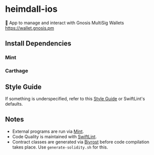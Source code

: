 # heimdall-ios
🔐 App to manage and interact with Gnosis MultiSig Wallets https://wallet.gnosis.pm

## Install Dependencies

### Mint

### Carthage

## Style Guide

If something is underspecified, refer to this [Style Guide](https://github.com/raywenderlich/swift-style-guide) or SwiftLint's defaults.
## Notes

- External programs are run via [Mint](https://github.com/yonaskolb/mint).
- Code Quality is maintained with [SwiftLint](https://github.com/realm/SwiftLint).
- Contract classes are generated via [Bivrost](https://github.com/gnosis/bivrost-swift) before code compilation takes place. Use `generate-solidity.sh` for this.

